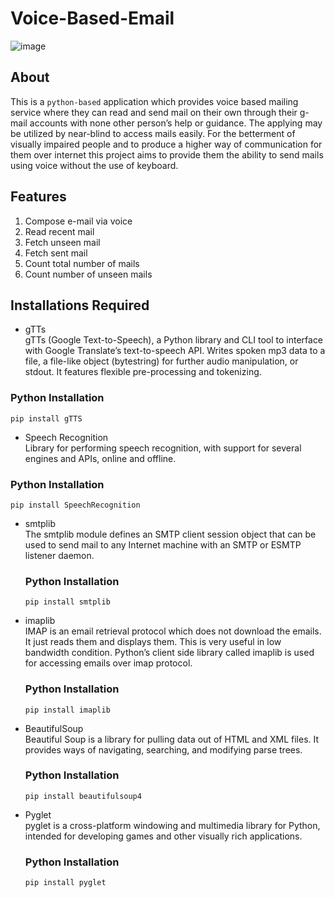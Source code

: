 # Voice-Based-Email
![image](https://user-images.githubusercontent.com/58062535/152546332-15204819-2c6e-4999-82ca-4da7afbf1516.png)

## About 
This is a `python-based` application which provides voice based mailing service where they can read and send mail on their own through their g-mail accounts with none other person’s help or guidance. The applying may be utilized by near-blind to access mails easily. For the betterment of visually impaired people and to produce a higher way of communication for them over internet this project aims to provide them the ability to send mails using voice without the use of keyboard.
## Features
1. Compose e-mail via voice
2. Read recent mail
3. Fetch unseen mail
4. Fetch sent mail
5. Count total number of mails
6. Count number of unseen mails

## Installations Required

  * gTTs </br>
   gTTs (Google Text-to-Speech), a Python library and CLI tool to interface with Google Translate’s text-to-speech API. Writes spoken mp3 data to a file, a file-like object (bytestring) for further audio manipulation, or stdout. It features flexible pre-processing and tokenizing.
  
  ### Python Installation
  `pip install gTTS`
  
  * Speech Recognition </br>
  Library for performing speech recognition, with support for several engines and APIs, online and offline.
  ### Python Installation
  `pip install SpeechRecognition`
  
  * smtplib </br>
    The smtplib module defines an SMTP client session object that can be used to send mail to any Internet machine with an SMTP or ESMTP listener daemon.
    ### Python Installation
    `pip install smtplib`
    
  * imaplib </br>
      IMAP is an email retrieval protocol which does not download the emails. It just reads them and displays them. This is very useful in low bandwidth condition. Python’s client side library called imaplib is used for accessing emails over imap protocol.
      ### Python Installation
    `pip install imaplib`
    
  * BeautifulSoup </br>
      Beautiful Soup is a library for pulling data out of HTML and XML files. It provides ways of navigating, searching, and modifying parse trees.

    ### Python Installation
    `pip install beautifulsoup4`
    
  * Pyglet </br>
    pyglet is a cross-platform windowing and multimedia library for Python, intended for developing games and other visually rich applications.
    
    ### Python Installation
    `pip install pyglet`
    
    
    
    
    
    
    
    
    
    
